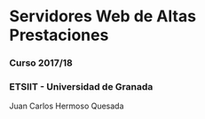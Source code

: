 # Servidores Web de Altas Prestaciones
### Curso 2017/18
### ETSIIT - Universidad de Granada
Juan Carlos Hermoso Quesada
